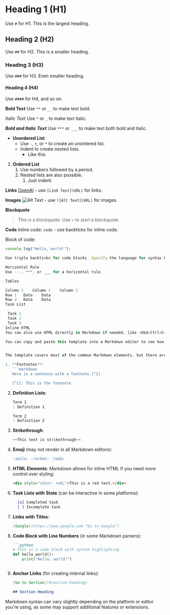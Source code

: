 # Heading 1 (H1)
Use `#` for H1. This is the largest heading.

## Heading 2 (H2)
Use `##` for H2. This is a smaller heading.

### Heading 3 (H3)
Use `###` for H3. Even smaller heading.

#### Heading 4 (H4)
Use `####` for H4, and so on.

**Bold Text**
Use `**` or `__` to make text bold.

*Italic Text*
Use `*` or `_` to make text italic.

***Bold and Italic Text***
Use `***` or `___` to make text both bold and italic.

- **Unordered List**
  - Use `-`, `+`, or `*` to create an unordered list.
  - Indent to create nested lists.
    - Like this.

1. **Ordered List**
   1. Use numbers followed by a period.
   2. Nested lists are also possible.
      1. Just indent.

**Links**
[OpenAI](https://www.openai.com) - use `[Link Text](URL)` for links.

**Images**
![Alt Text](https://example.com/image.jpg) - use `![Alt Text](URL)` for images.

**Blockquote**
> This is a blockquote. Use `>` to start a blockquote.

**Code**
Inline code: `code` - use backticks for inline code.
    
Block of code:
```javascript
console.log("Hello, world!");

Use triple backticks for code blocks. Specify the language for syntax highlighting.

Horizontal Rule
Use ---, ***, or ___ for a horizontal rule.

Tables

Column 1	Column 2	Column 3
Row 1	Data	Data
Row 2	Data	Data
Task List

 Task 1
 Task 2
 Task 3
Inline HTML
You can also use HTML directly in Markdown if needed, like <kbd>Ctrl+C</kbd>.

You can copy and paste this template into a Markdown editor to see how it renders. It's a versatile format, commonly used for documentation, README files, and even blog posts.


The template covers most of the common Markdown elements, but there are a few more advanced or specialized features you might find useful:

1. **Footnotes**:
   ```markdown
   Here is a sentence with a footnote.[^1]

   [^1]: This is the footnote.
   ```

2. **Definition Lists**:
   ```markdown
   Term 1
   : Definition 1

   Term 2
   : Definition 2
   ```

3. **Strikethrough**:
   ```markdown
   ~~This text is strikethrough~~
   ```

4. **Emoji** (may not render in all Markdown editors):
   ```markdown
   :smile: :rocket: :tada:
   ```

5. **HTML Elements**:
   Markdown allows for inline HTML if you need more control over styling:
   ```markdown
   <div style="color: red;">This is a red text.</div>
   ```

6. **Task Lists with State** (can be interactive in some platforms):
   ```markdown
   - [x] Completed task
   - [ ] Incomplete task
   ```

7. **Links with Titles**:
   ```markdown
   [Google](https://www.google.com "Go to Google")
   ```

8. **Code Block with Line Numbers** (in some Markdown parsers):
   ```markdown
   ```python
   # This is a code block with syntax highlighting
   def hello_world():
       print("Hello, world!")
   ```
   ```

9. **Anchor Links** (for creating internal links):
   ```markdown
   [Go to Section](#section-heading)

   ## Section Heading
   ```

Markdown syntax can vary slightly depending on the platform or editor you're using, as some may support additional features or extensions.